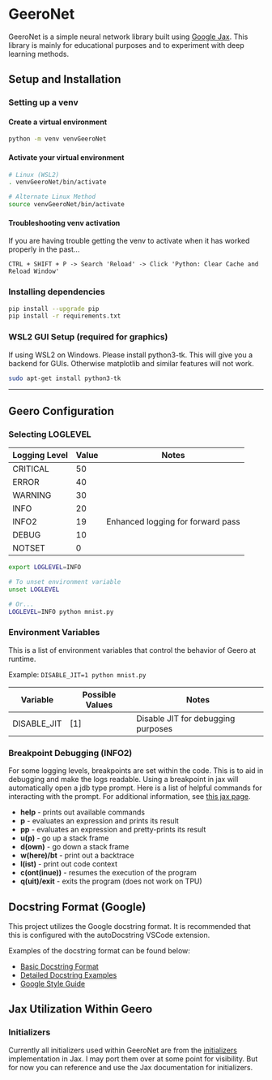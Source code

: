 # GeeroNet

GeeroNet is a simple neural network library built using [Google Jax](https://github.com/google/jax). This library is mainly for educational purposes and to experiment with deep learning methods.

## Setup and Installation

### Setting up a venv

#### Create a virtual environment

```bash
python -m venv venvGeeroNet
```

#### Activate your virtual environment
```bash
# Linux (WSL2)
. venvGeeroNet/bin/activate

# Alternate Linux Method
source venvGeeroNet/bin/activate
```

#### Troubleshooting venv activation

If you are having trouble getting the venv to activate when it has worked properly in the past...
```
CTRL + SHIFT + P -> Search 'Reload' -> Click 'Python: Clear Cache and Reload Window'
```

### Installing dependencies

```bash
pip install --upgrade pip
pip install -r requirements.txt
```

### WSL2 GUI Setup (required for graphics)

If using WSL2 on Windows. Please install python3-tk. This will give you a backend for GUIs. Otherwise matplotlib and similar features will not work.

```bash
sudo apt-get install python3-tk
```

---

## Geero Configuration

### Selecting LOGLEVEL

| Logging Level | Value         | Notes |
| ------------- | ------------- | ----- |
| CRITICAL      | 50            |       |
| ERROR         | 40            |       |
| WARNING       | 30            |       |
| INFO          | 20            |       |
| INFO2         | 19            | Enhanced logging for forward pass |
| DEBUG         | 10            |       |
| NOTSET        | 0             |       |

```bash
export LOGLEVEL=INFO

# To unset environment variable
unset LOGLEVEL

# Or...
LOGLEVEL=INFO python mnist.py
```

### Environment Variables

This is a list of environment variables that control the behavior of Geero at runtime.

Example: `DISABLE_JIT=1 python mnist.py`

| Variable    | Possible Values | Notes |
| ----------- | --------------- | ----- |
| DISABLE_JIT | [1]             | Disable JIT for debugging purposes |

### Breakpoint Debugging (INFO2)

For some logging levels, breakpoints are set within the code. This is to aid in debugging and make the logs readable. Using a breakpoint in jax will automatically open a jdb type prompt. Here is a list of helpful commands for interacting with the prompt. For additional information, see [this jax page](https://jax.readthedocs.io/en/latest/debugging/print_breakpoint.html#interactive-inspection-with-jax-debug-breakpoint).

- **help** - prints out available commands
- **p** - evaluates an expression and prints its result
- **pp** - evaluates an expression and pretty-prints its result
- **u(p)** - go up a stack frame
- **d(own)** - go down a stack frame
- **w(here)/bt** - print out a backtrace
- **l(ist)** - print out code context
- **c(ont(inue))** - resumes the execution of the program
- **q(uit)/exit** - exits the program (does not work on TPU)

## Docstring Format (Google)

This project utilizes the Google docstring format. It is recommended that this is configured with the autoDocstring VSCode extension.

Examples of the docstring format can be found below:
- [Basic Docstring Format](https://github.com/NilsJPWerner/autoDocstring/blob/f7bc9f427d5ebcd87e6f5839077a87ecd1cbb404/docs/google.md)
- [Detailed Docstring Examples](https://gist.github.com/redlotus/3bc387c2591e3e908c9b63b97b11d24e)
- [Google Style Guide](https://google.github.io/styleguide/pyguide.html)

## Jax Utilization Within Geero

### Initializers

Currently all initializers used within GeeroNet are from the [initializers](https://jax.readthedocs.io/en/latest/jax.nn.initializers.html) implementation in Jax. I may port them over at some point for visibility. But for now you can reference and use the Jax documentation for initializers.